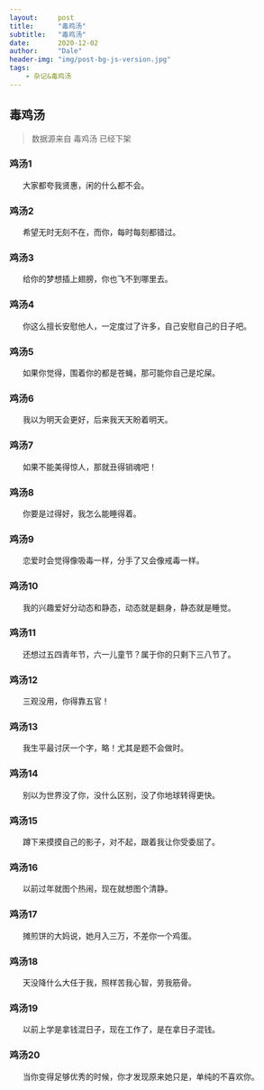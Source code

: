 ```yaml
---
layout:     post
title:      "毒鸡汤"
subtitle:   "毒鸡汤"
date:       2020-12-02
author:     "Dale"
header-img: "img/post-bg-js-version.jpg"
tags:
    - 杂记&毒鸡汤 
---
```


## 毒鸡汤
> 数据源来自 毒鸡汤 已经下架 

### 鸡汤1
&#160;&#160; &#160; &#160;大家都夸我贤惠，闲的什么都不会。

### 鸡汤2
&#160;&#160; &#160; &#160;希望无时无刻不在，而你，每时每刻都错过。

### 鸡汤3
&#160;&#160; &#160; &#160;给你的梦想插上翅膀，你也飞不到哪里去。

### 鸡汤4
&#160;&#160; &#160; &#160;你这么擅长安慰他人，一定度过了许多，自己安慰自己的日子吧。

### 鸡汤5
&#160;&#160; &#160; &#160;如果你觉得，围着你的都是苍蝇，那可能你自己是坨屎。

### 鸡汤6
&#160;&#160; &#160; &#160;我以为明天会更好，后来我天天盼着明天。

### 鸡汤7
&#160;&#160; &#160; &#160;如果不能美得惊人，那就丑得销魂吧！

### 鸡汤8
&#160;&#160; &#160; &#160;你要是过得好，我怎么能睡得着。

### 鸡汤9
&#160;&#160; &#160; &#160;恋爱时会觉得像吸毒一样，分手了又会像戒毒一样。

### 鸡汤10
&#160;&#160; &#160; &#160;我的兴趣爱好分动态和静态，动态就是翻身，静态就是睡觉。

### 鸡汤11
&#160;&#160; &#160; &#160;还想过五四青年节，六一儿童节？属于你的只剩下三八节了。

### 鸡汤12
&#160;&#160; &#160; &#160;三观没用，你得靠五官！

### 鸡汤13
&#160;&#160; &#160; &#160;我生平最讨厌一个字，略！尤其是题不会做时。

### 鸡汤14
&#160;&#160; &#160; &#160;别以为世界没了你，没什么区别，没了你地球转得更快。

### 鸡汤15
&#160;&#160; &#160; &#160;蹲下来摸摸自己的影子，对不起，跟着我让你受委屈了。

### 鸡汤16
&#160;&#160; &#160; &#160;以前过年就图个热闹，现在就想图个清静。

### 鸡汤17
&#160;&#160; &#160; &#160;摊煎饼的大妈说，她月入三万，不差你一个鸡蛋。

### 鸡汤18
&#160;&#160; &#160; &#160;天没降什么大任于我，照样苦我心智，劳我筋骨。

### 鸡汤19
&#160;&#160; &#160; &#160;以前上学是拿钱混日子，现在工作了，是在拿日子混钱。

### 鸡汤20
&#160;&#160; &#160; &#160;当你变得足够优秀的时候，你才发现原来她只是，单纯的不喜欢你。
